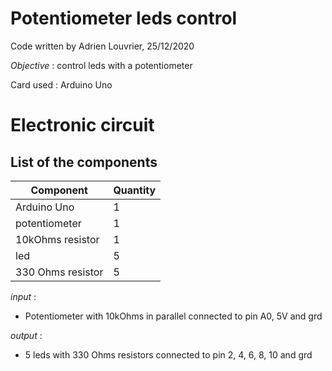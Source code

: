 # **Potentiometer leds control**

Code written by Adrien Louvrier, 25/12/2020

*Objective* : control leds with a potentiometer

Card used : Arduino Uno

# Electronic circuit

## **List of the components**

Component | Quantity 
----------|----------
Arduino Uno | 1
potentiometer | 1
10kOhms resistor | 1
led | 5
330 Ohms resistor | 5

*input* : 
- Potentiometer with 10kOhms in parallel connected to pin A0, 5V and grd

*output* : 
- 5 leds with 330 Ohms resistors connected to pin 2, 4, 6, 8, 10 and grd
